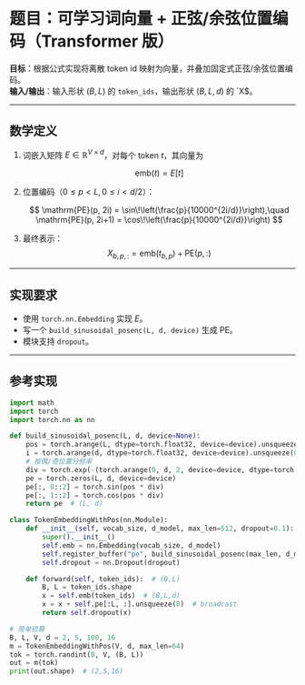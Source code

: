 # 题目：可学习词向量 + 正弦/余弦位置编码（Transformer 版）

**目标**：根据公式实现将离散 token id 映射为向量，并叠加固定式正弦/余弦位置编码。  
**输入/输出**：输入形状 $(B, L)$ 的 `token_ids`，输出形状 $(B, L, d)$ 的 `X$。

---

## 数学定义

1. 词嵌入矩阵 $E \in \mathbb{R}^{V \times d}$，对每个 token $t$，其向量为

   $$
   \mathrm{emb}(t) = E[t]
   $$

2. 位置编码（$0 \le p < L,\, 0 \le i < d/2$）：

   $$
   \mathrm{PE}(p, 2i) = \sin\!\left(\frac{p}{10000^{2i/d}}\right),\quad
   \mathrm{PE}(p, 2i+1) = \cos\!\left(\frac{p}{10000^{2i/d}}\right)
   $$

3. 最终表示：
   $$
   X_{b,p,:} = \mathrm{emb}(t_{b,p}) + \mathrm{PE}(p,:)
   $$

---

## 实现要求

- 使用 `torch.nn.Embedding` 实现 $E$。
- 写一个 `build_sinusoidal_posenc(L, d, device)` 生成 $\mathrm{PE}$。
- 模块支持 `dropout`。

---

## 参考实现

```python
import math
import torch
import torch.nn as nn

def build_sinusoidal_posenc(L, d, device=None):
    pos = torch.arange(L, dtype=torch.float32, device=device).unsqueeze(1)  # (L,1)
    i = torch.arange(d, dtype=torch.float32, device=device).unsqueeze(0)    # (1,d)
    # 按偶/奇位置分频率
    div = torch.exp(-(torch.arange(0, d, 2, device=device, dtype=torch.float32) * (math.log(10000.0) / d)))
    pe = torch.zeros(L, d, device=device)
    pe[:, 0::2] = torch.sin(pos * div)
    pe[:, 1::2] = torch.cos(pos * div)
    return pe  # (L, d)

class TokenEmbeddingWithPos(nn.Module):
    def __init__(self, vocab_size, d_model, max_len=512, dropout=0.1):
        super().__init__()
        self.emb = nn.Embedding(vocab_size, d_model)
        self.register_buffer("pe", build_sinusoidal_posenc(max_len, d_model))
        self.dropout = nn.Dropout(dropout)

    def forward(self, token_ids):  # (B,L)
        B, L = token_ids.shape
        x = self.emb(token_ids)  # (B,L,d)
        x = x + self.pe[:L, :].unsqueeze(0)  # broadcast
        return self.dropout(x)

# 简单验算
B, L, V, d = 2, 5, 100, 16
m = TokenEmbeddingWithPos(V, d, max_len=64)
tok = torch.randint(0, V, (B, L))
out = m(tok)
print(out.shape)  # (2,5,16)
```
